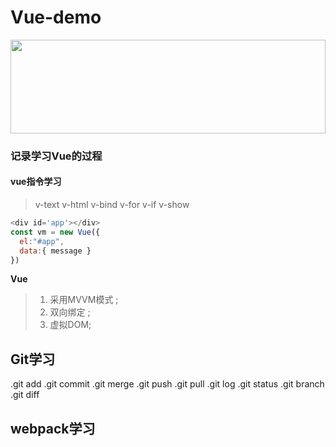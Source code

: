 # Vue-demo
<!-- ![vue](https://cn.vuejs.org/images/logo.svg "vue") -->
<img src=https://cn.vuejs.org/images/logo.svg  width=100% height=150 />

### 记录学习Vue的过程

#### vue指令学习

>v-text  v-html  v-bind v-for  v-if  v-show  

```   javaScript
<div id='app'></div>
const vm = new Vue({
  el:"#app",
  data:{ message }
})
```

**Vue**

>1. 采用MVVM模式 ;
>2. 双向绑定 ;
>3. 虚拟DOM;


## Git学习
.git add
.git commit
.git merge 
.git push
.git pull 
.git log
.git status
.git branch
.git diff
## webpack学习

